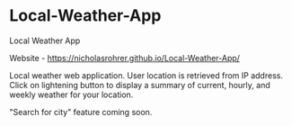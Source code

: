 # Local-Weather-App
Local Weather App

Website - https://nicholasrohrer.github.io/Local-Weather-App/

Local weather web application. User location is retrieved from IP address. Click on lightening button to display a summary of current, hourly, and weekly weather for your location.

"Search for city" feature coming soon.
